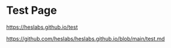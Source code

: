 # Test Page

https://heslabs.github.io/test

https://github.com/heslabs/heslabs.github.io/blob/main/test.md
